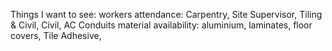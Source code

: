 Things I want to see:
	workers attendance: Carpentry, Site Supervisor, Tiling  & Civil, Civil, AC Conduits
	material availability: aluminium, laminates, floor covers, Tile Adhesive, 